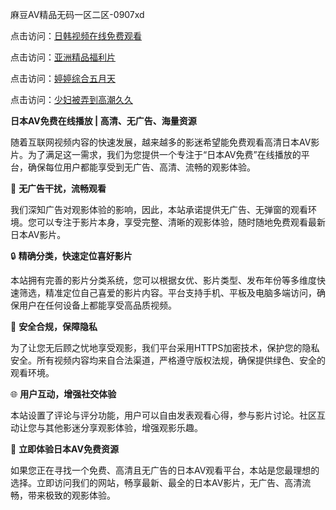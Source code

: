 麻豆AⅤ精品无码一区二区-0907xd

点击访问：<a href="https://heiliao2dmwwy.pages.dev">日韩视频在线免费观看</a>

点击访问：<a href="https://heiliaoll4qsx.pages.dev">亚洲精品福利片</a>

点击访问：<a href="https://heiliaowzu4ur.pages.dev">婷婷综合五月天</a>

点击访问：<a href="https://heiliaozj3tjd.pages.dev">少妇被弄到高潮久久</a>

**日本AV免费在线播放 | 高清、无广告、海量资源**

随着互联网视频内容的快速发展，越来越多的影迷希望能免费观看高清日本AV影片。为了满足这一需求，我们为您提供一个专注于“日本AV免费”在线播放的平台，确保每位用户都能享受到无广告、高清、流畅的观影体验。

📅 **无广告干扰，流畅观看**

我们深知广告对观影体验的影响，因此，本站承诺提供无广告、无弹窗的观看环境。您可以专注于影片本身，享受完整、清晰的观影体验，随时随地免费观看最新日本AV影片。

🔒 **精确分类，快速定位喜好影片**

本站拥有完善的影片分类系统，您可以根据女优、影片类型、发布年份等多维度快速筛选，精准定位自己喜爱的影片内容。平台支持手机、平板及电脑多端访问，确保用户在任何设备上都能享受高品质视频。

🎥 **安全合规，保障隐私**

为了让您无后顾之忧地享受观影，我们平台采用HTTPS加密技术，保护您的隐私安全。所有视频内容均来自合法渠道，严格遵守版权法规，确保提供绿色、安全的观看环境。

🌐 **用户互动，增强社交体验**

本站设置了评论与评分功能，用户可以自由发表观看心得，参与影片讨论。社区互动让您与其他影迷分享观影体验，增强观影乐趣。

📱 **立即体验日本AV免费资源**

如果您正在寻找一个免费、高清且无广告的日本AV观看平台，本站是您最理想的选择。立即访问我们的网站，畅享最新、最全的日本AV影片，无广告、高清流畅，带来极致的观影体验。

<span style="display:none;">[Canonical link]( https://github.com/ad6602/45607 ）</span>
